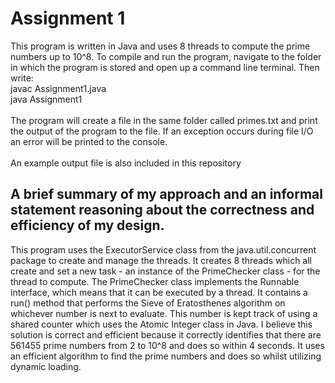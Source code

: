 # Assignment 1
This program is written in Java and uses 8 threads to compute the prime numbers up to 10^8. To compile and run the program, navigate to the folder in which the program is stored and open up a command line terminal. Then write:\
javac Assignment1.java\
java Assignment1\
\
The program will create a file in the same folder called primes.txt and print the output of the program to the file. If an exception occurs during file I/O an error will be printed to the console.\
\
An example output file is also included in this repository

## A brief summary of my approach and an informal statement reasoning about the correctness and efficiency of my design.
This program uses the ExecutorService class from the java.util.concurrent package to create and manage the threads. It creates 8 threads which all create and set a new task - an instance of the PrimeChecker class - for the thread to compute. The PrimeChecker class implements the Runnable interface, which means that it can be executed by a thread. It contains a run() method that performs the Sieve of Eratosthenes algorithm on whichever number is next to evaluate. This number is kept track of using a shared counter which uses the Atomic Integer class in Java. I believe this solution is correct and efficient because it correctly identifies that there are 561455 prime numbers from 2 to 10^8 and does so within 4 seconds. It uses an efficient algorithm to find the prime numbers and does so whilst utilizing dynamic loading.
